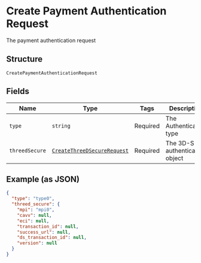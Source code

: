 
# Create Payment Authentication Request

The payment authentication request

## Structure

`CreatePaymentAuthenticationRequest`

## Fields

| Name | Type | Tags | Description |
|  --- | --- | --- | --- |
| `type` | `string` | Required | The Authentication type |
| `threedSecure` | [`CreateThreeDSecureRequest`](../../doc/models/create-three-d-secure-request.md) | Required | The 3D-S authentication object |

## Example (as JSON)

```json
{
  "type": "type0",
  "threed_secure": {
    "mpi": "mpi0",
    "cavv": null,
    "eci": null,
    "transaction_id": null,
    "success_url": null,
    "ds_transaction_id": null,
    "version": null
  }
}
```

